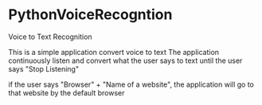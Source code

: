 # PythonVoiceRecogntion

Voice to Text Recognition 

This is a simple application convert voice to text
The application continuously listen and convert what the user says to text until the user says "Stop Listening"

if the user says "Browser" + "Name of a website", the application will go to that website by the default browser